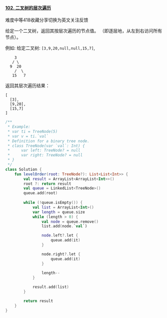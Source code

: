 #### [102. 二叉树的层次遍历](https://leetcode-cn.com/problems/binary-tree-level-order-traversal/)

难度中等418收藏分享切换为英文关注反馈

给定一个二叉树，返回其按层次遍历的节点值。 （即逐层地，从左到右访问所有节点）。

例如:
给定二叉树: `[3,9,20,null,null,15,7]`,

```
    3
   / \
  9  20
    /  \
   15   7
```

返回其层次遍历结果：

```
[
  [3],
  [9,20],
  [15,7]
]
```

```kotlin
/**
 * Example:
 * var ti = TreeNode(5)
 * var v = ti.`val`
 * Definition for a binary tree node.
 * class TreeNode(var `val`: Int) {
 *     var left: TreeNode? = null
 *     var right: TreeNode? = null
 * }
 */
class Solution {
    fun levelOrder(root: TreeNode?): List<List<Int>> {
        val result = ArrayList<ArrayList<Int>>()
        root ?: return result
        val queue = LinkedList<TreeNode>()
        queue.add(root)
      
        while (!queue.isEmpty()) {
            val list = ArrayList<Int>()
            var length = queue.size
            while (length > 0) {
                val node = queue.remove()
                list.add(node.`val`)

                node.left?.let {
                    queue.add(it)
                }

                node.right?.let {
                    queue.add(it)
                }
                
                length--
            }

            result.add(list)
        }

        return result
    }
}
```

